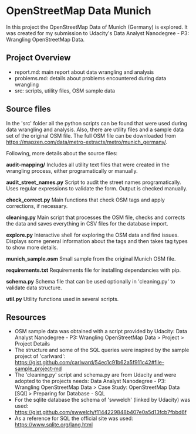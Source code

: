 # OpenStreetMap Data Munich
In this project the OpenStreetMap Data of Munich (Germany) is explored. It was created for my submission to Udacity's Data Analyst Nanodegree - P3: Wrangling OpenStreetMap Data.

## Project Overview
- report.md: main report about data wrangling and analysis
- problems.md: details about problems encountered during data wrangling
- src: scripts, utility files, OSM sample data

## Source files
In the 'src' folder all the python scripts can be found that were used during data wrangling and analysis. Also, there are utility files and a sample data set of the original OSM file. The full OSM file can be downloaded from https://mapzen.com/data/metro-extracts/metro/munich_germany/.

Following, more details about the source files:

**audit-mapping/**
Includes all utility text files that were created in the wrangling process, either programatically or manually.

**audit_street_names.py**
Script to audit the street names programatically. Uses regular expressions to validate the form. Output is checked manually.

**check_correct.py**
Main functions that check OSM tags and apply corrections, if necessary.

**cleaning.py**
Main script that processes the OSM file, checks and corrects the data and saves everything in CSV files for the database import.

**explore.py**
Interactive shell for exploring the OSM data and find issues. Displays some general information about the tags and then takes tag types to show more details.

**munich_sample.osm**
Small sample from the original Munich OSM file.

**requirements.txt**
Requirements file for installing dependancies with pip.

**schema.py**
Schema file that can be used optionally in 'cleaning.py' to validate data structure.

**util.py**
Utility functions used in several scripts.

## Resources
- OSM sample data was obtained with a script provided by Udacity:
  Data Analyst Nanodegree - P3: Wrangling OpenStreetMap Data > Project > Project Details
- The structure and some of the SQL queries were inspired by the sample project of 'carlward':
  https://gist.github.com/carlward/54ec1c91b62a5f911c42#file-sample_project-md
- The 'cleaning.py' script and schema.py are from Udacity and were adopted to the projects needs:
  Data Analyst Nanodegree - P3: Wrangling OpenStreetMap Data > Case Study: OpenStreetMap Data [SQl] > Preparing for Database - SQL
- For the sqlite database the schema of 'swwelch' (linked by Udacity) was used:
  https://gist.github.com/swwelch/f1144229848b407e0a5d13fcb7fbbd6f
- As a reference for SQL the official site was used:
  https://www.sqlite.org/lang.html
